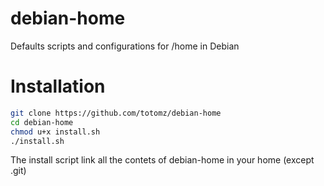 debian-home
===========

Defaults scripts and configurations for /home in Debian

Installation
============
```bash
git clone https://github.com/totomz/debian-home
cd debian-home
chmod u+x install.sh
./install.sh
```

The install script link all the contets of debian-home in your home (except .git)
